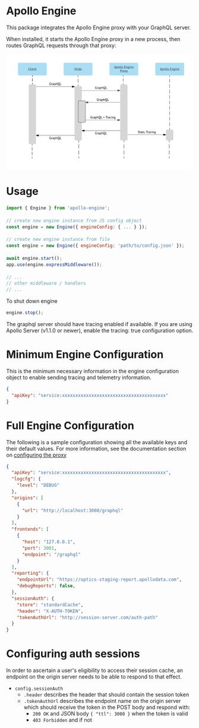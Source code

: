 # Apollo Engine
This package integrates the Apollo Engine proxy with your GraphQL server.

When installed, it starts the Apollo Engine proxy in a new process, then routes
GraphQL requests through that proxy:

![Sequence Diagram](docs/sequence-diagram.png)

# Usage
```js
import { Engine } from 'apollo-engine';

// create new engine instance from JS config object
const engine = new Engine({ engineConfig: { ... } });

// create new engine instance from file
const engine = new Engine({ engineConfig: 'path/to/config.json' });

await engine.start();
app.use(engine.expressMiddleware());

// ...
// other middleware / handlers
// ...
```

To shut down engine
```js
engine.stop();
```

The graphql server should have tracing enabled if available. If you are using Apollo Server (v1.1.0 or newer), enable the tracing: true configuration option.

# Minimum Engine Configuration
This is the minimum necessary information in the engine configuration object to enable sending tracing and telemetry information.

```json
{
  "apiKey": "service:xxxxxxxxxxxxxxxxxxxxxxxxxxxxxxxxxxxxxxx"
}
```

# Full Engine Configuration
The following is a sample configuration showing all the available keys and their default values.
For more information, see the documentation section on [configuring the proxy](http://engine-docs.apollographql.com/setup-node.html)
```json
{
  "apiKey": "service:xxxxxxxxxxxxxxxxxxxxxxxxxxxxxxxxxxxxxxx",
  "logcfg": {
    "level": "DEBUG"
  },
  "origins": [
    {
      "url": "http://localhost:3000/graphql"
    }
  ],
  "frontends": [
    {
      "host": "127.0.0.1",
      "port": 3001,
      "endpoint": "/graphql"
    }
  ],
  "reporting": {
    "endpointUrl": "https://optics-staging-report.apollodata.com",
    "debugReports": false,
  },
  "sessionAuth": {
    "store": "standardCache",
    "header": "X-AUTH-TOKEN",
    "tokenAuthUrl": "http://session-server.com/auth-path"
  }
}
```

# Configuring auth sessions
In order to ascertain a user's eligibility to access their session cache, an endpoint on the origin server needs to be able to respond to that effect. 

- `config.sessionAuth`
  - `.header` describes the header that should contain the session token
  - `.tokenAuthUrl` describes the endpoint name on the origin server which should receive the token in the POST body and respond with:
    - `200 OK` and JSON body `{ "ttl": 3000 }` when the token is valid
    - `403 Forbidden` and if not
